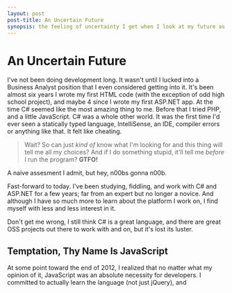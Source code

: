 ```yaml
---
layout: post 
post-title: An Uncertain Future
synopsis: the feeling of uncertainty I get when I look at my future as a .Net developer
---
```


# An Uncertain Future

I've not been doing development long. It wasn't until I lucked into a Business Analyst position that I even considered getting into it. It's been almost six years I wrote my first HTML code (with the exception of odd high school project), and maybe 4 since I wrote my first ASP.NET app. At the time C# seemed like the most amazing thing to me. Before that I tried PHP, and a little JavaScript. C# was a whole other world. It was the first time I'd ever seen a statically typed language, IntelliSense, an IDE, compiler errors or anything like that. It felt like cheating.
> Wait? So can just _kind of_ know what I'm looking for and this thing will tell me all my choices? And if I do something stupid, it'll tell me _before_ I run the program? **GTFO!**

A naive assesment I admit, but hey, n00bs gonna n00b.

Fast-forward to today. I've been studying, fiddling, and work with C# and ASP.NET for a few years; far from an expert but no longer a novice. And although I have so much more to learn about the platform I work on, I find myself with less and less interest in it.

Don't get me wrong, I still think C# is a great language, and there are great OSS projects out there to work with and on, but it's lost its luster.

## Temptation, Thy Name Is JavaScript

At some point toward the end of 2012, I realized that no matter what my opinion of it, JavaScript was an absolute necessity for developers. I committed to actually learn the language (not just jQuery), and